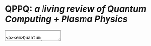 #  **QPPQ**: *a living review of Quantum Computing + Plasma Physics*

<html lang="en">
<title>QPPQ: *a living review of Quantum Computing + Plasma Physics</title>
<script src="https://cdn.jsdelivr.net/npm/texme@1.2.2"></script>
<textarea>

*Quantum Computing promises accelerated simulation of certain classes of problems, in particular in plasma physics. The goal of this document is to provide a comprehensive list of citations for those developing and applying these approaches to experimental or theoretical analyses. As a living document, it will be updated as often as possible to incorporate the latest developments.  Suggestions are most welcome.*

[![download](https://img.shields.io/badge/download-review-blue.svg)](https://QPPQLivingReview.github.io/review/review/review.pdf)

The purpose of this note is to collect references for quantum algorithms already relevant to plasma physics.  A minimal number of categories is chosen in order to be as useful as possible. Note that papers may be referenced in more than one category.

To facilitate search, if clearly appropriate, the following tags are applied 

* [![download](https://img.shields.io/badge/-NISQ-limegreen.svg)]() __noisy-intermediate scale quantum computing__

* [![download](https://img.shields.io/badge/-FTol-red)]() __fault-tolerant quantum computing__

* [![download](https://img.shields.io/badge/-QAnn-blue)]() __quantum annealing__

* [![download](https://img.shields.io/badge/-QIns-grey)]() __quantum-inspired__

Color-filled tags indicate the type of content. Since most papers contain some form of theoretical analysis, we use

* [![download](https://img.shields.io/badge/-Theo-darkred)]() __theoretical__ tag solely for the papers with analytical results, and no considerable numerical or experimental results

* [![download](https://img.shields.io/badge/-Num-darkblue)]() marks papers with __numerical simulations__, but no experimental results run on quantum devices.

* [![download](https://img.shields.io/badge/-Exp-darkgreen)]() marks papers with displayed __experimental__ results. We may ommit this tag if the paper is referenced and tagged in a subsequent subsection.

The inclusion of a paper in the review does not indicate endorsement or validation of its content, as this is to be determined by the community and through peer review. The classification system may have limitations and we welcome feedback from the community on any papers that should be included, papers that have been misclassified or errors in citations or journal information.

In order to be as useful as possible, this document will continue to evolve so please check back. See [http://epp.ist.utl.pt/qppq/](http://epp.ist.utl.pt/qppq/) before you write your next paper. You can simply download the **.bib** file to get all of the latest references. Please consider citing Ref. **\cite{qppqlivingreview}** when referring to this living review.

*  **Modern reviews**

	*Below are links to (static) general and specialized reviews.*

	* Applications of Quantum Computing to Plasma Simulations [DS21a](https://arxiv.org/abs/2005.14369)
	* Quantum Computing for Fusion Energy Science Applications [Jos+22](https://arxiv.org/abs/2212.05054)
 
*  **System of linear equations**  [![download](https://img.shields.io/badge/-NISQ-limegreen.svg)]() [![download](https://img.shields.io/badge/-Num-darkblue)]() [HBR21](https://arxiv.org/abs/1909.07344) [![download](https://img.shields.io/badge/-Exp-darkgreen)]() [Bra+20](https://arxiv.org/abs/1909.05820)  [Xu+21](https://www.sciencedirect.com/science/article/pii/S2095927321004631) [![download](https://img.shields.io/badge/-FTol-red)]() [![download](https://img.shields.io/badge/-Theo-darkred)]() [HHL09](https://doi.org/10.1103/PhysRevLett.103.150502) [CJS13](https://journals.aps.org/prl/abstract/10.1103/PhysRevLett.110.250504) [CKS17](https://epubs.siam.org/doi/10.1137/16M1087072) [WX22](https://arxiv.org/abs/2208.06763) [![download](https://img.shields.io/badge/-QAnn-blue)]() [![download](https://img.shields.io/badge/-Num-darkblue)]() [SSO19](https://journals.aps.org/prl/abstract/10.1103/PhysRevLett.122.060504) [![download](https://img.shields.io/badge/-Exp-darkgreen)]() [BL22](https://arxiv.org/abs/2206.10576) [![download](https://img.shields.io/badge/-QIns-grey)]() [![download](https://img.shields.io/badge/-Theo-darkred)]() [SM21](https://arxiv.org/abs/2103.10309)

	*Many problems in plasma physics may be formulated, either exactly or approximately, as a problem of the form* $Ax = b$ *where* $A$ *and* $b$ *encode the information about the system (including its initial conditions, if applicable), and the goal is to compute* $x$ *, which encodes the desired data.*
  
*  **System of nonlinear equations** [![download](https://img.shields.io/badge/-FTol-red)]() [![download](https://img.shields.io/badge/-Theo-darkred)]() [DS21](https://arxiv.org/abs/2105.07317) [![download](https://img.shields.io/badge/-Num-darkblue)]() [XWG21](https://www.worldscientific.com/doi/10.1142/S201032472140004X) [Xue+22](https://journals.aps.org/pra/abstract/10.1103/PhysRevA.106.032427)

	*Nonlinear equations depend nonlinearly on* $x$*, and they are generally much harder to solve. As quantum mechanics is inherently linear, many techniques rely on mapping the original nonlinear problem to a (usually approximate) linear one, that is easier to solve.*

	* **System of polynomial equations** [![download](https://img.shields.io/badge/-QAnn-blue)]() [![download](https://img.shields.io/badge/-Exp-darkgreen)]() [Cha+19](https://www.nature.com/articles/s41598-019-46729-0)
	
		*System where each equation is a polynomial.*
	
* **Ordinary differential equations** [![download](https://img.shields.io/badge/-QAnn-blue)]() [![download](https://img.shields.io/badge/-Exp-darkgreen)]()  [Zan+21](https://doi.org/10.22331/q-2021-07-13-502)

	*Many plasma systems can be described by ordinary differential equations. Some techniques attempt to solve them directly, while others map the ODE to (larger) systems of linear equations, and solve those.*
	
	* **Linear**  [![download](https://img.shields.io/badge/-FTol-red)]() [![download](https://img.shields.io/badge/-Theo-darkred)]() [Ber14](https://iopscience.iop.org/article/10.1088/1751-8113/47/10/105301) [Ber+17](https://link.springer.com/article/10.1007/s00220-017-3002-y) [CL20](https://link.springer.com/article/10.1007/s00220-020-03699-z) [FLT22](https://arxiv.org/abs/2208.06941) [JLY22a](https://arxiv.org/abs/2212.13969) [![download](https://img.shields.io/badge/-Num-darkblue)]() [JLY22b](https://arxiv.org/abs/2212.14703) [![download](https://img.shields.io/badge/-QAnn-blue)]() [![download](https://img.shields.io/badge/-Exp-darkgreen)]() [Zan+21](https://www.sciencedirect.com/science/article/pii/S2095927321004631)
	
		*As quantum mechanics is inherently linear, linear ODEs are often more straight-forward to solve with quantum computers than nonlinear ones.*
		
		* **Second-order** [![download](https://img.shields.io/badge/-QAnn-blue)]() [![download](https://img.shields.io/badge/-Exp-darkgreen)]() [SS19](https://doi.org/10.1103/PhysRevA.99.052355)
			
			*The highest derivative appearing in these ODEs is the second derivative.*
			
			* **Quantum harmonic oscillator** [![download](https://img.shields.io/badge/-FTol-red)]() [![download](https://img.shields.io/badge/-Num-darkblue)]() [Ric+22](https://journals.aps.org/pra/abstract/10.1103/PhysRevA.106.052431)
			
				*Here, the time-independent Schrödinger equation has a Hamiltonian with a potential proportional to* $x^2$.
			
			
			* **Laguerre**  [![download](https://img.shields.io/badge/-QAnn-blue)]() [![download](https://img.shields.io/badge/-Num-darkblue)]() [CS22](https://arxiv.org/abs/2204.03657)
		
				*The Laguerre equation is of the form*
				
				$$x \dfrac{\mathrm{d}^2 y}{\mathrm{d} x^2} + (1-x) \dfrac{\mathrm{d} y}{\mathrm{d} x} + n ~y = 0$$
			
	* **Nonlinear** [![download](https://img.shields.io/badge/-NISQ-limegreen.svg)]() [KPE21](https://link.aps.org/doi/10.1103/PhysRevA.103.052416) [Shi+21](https://journals.aps.org/pra/abstract/10.1103/PhysRevA.103.062608) [![download](https://img.shields.io/badge/-FTol-red)]() [LO08](https://arxiv.org/abs/0812.4423) [DS21](https://arxiv.org/abs/2105.07317)  [![download](https://img.shields.io/badge/-Num-darkblue)]() [JLY22b](https://arxiv.org/abs/2212.14703) [Liu+20](https://arxiv.org/abs/2011.03185) [SGS22](https://arxiv.org/abs/2212.10775) [![download](https://img.shields.io/badge/-QAnn-blue)]() [![download](https://img.shields.io/badge/-Num-darkblue)]() [Zan+21](https://www.sciencedirect.com/science/article/pii/S2095927321004631)
	
		*There is no general reliable procedure to solve nonlinear ODEs, but some methods have been proposed.*
	
* **Partial differential equations (PDEs)** [![download](https://img.shields.io/badge/-NISQ-limegreen.svg)]() [GRG22](https://journals.aps.org/pra/abstract/10.1103/PhysRevA.105.012433) [![download](https://img.shields.io/badge/-FTol-red)]() [![download](https://img.shields.io/badge/-Theo-darkred)]() [CLO21](https://doi.org/10.22331/q-2021-11-10-574) [Kro22](https://arxiv.org/abs/2202.01054) [![download](https://img.shields.io/badge/-QIns-grey)]() [Gar21](https://quantum-journal.org/papers/q-2021-04-15-431/)

	*In general, plasma systems are described by partial differential equations. Although some of the equations presented here do not commonly describe plasma systems, the techniques employed to solve them are often general enough that they could be adapted to tackle plasma PDEs.*
	
	*For ease of search, PDEs arising from stochastic processes are indicated both here and in the following section.*

	* **Linear** [![download](https://img.shields.io/badge/-NISQ-limegreen.svg)]() [OMa+22](https://arxiv.org/abs/2205.00645), [![download](https://img.shields.io/badge/-FTol-red)]() [![download](https://img.shields.io/badge/-Theo-darkred)]() [JLY22a](https://arxiv.org/abs/2212.13969) [![download](https://img.shields.io/badge/-Num-darkblue)]() [JLY22b](https://arxiv.org/abs/2212.14703) [![download](https://img.shields.io/badge/-QAnn-blue)]() [![download](https://img.shields.io/badge/-Num-darkblue)]() [CS22](https://arxiv.org/abs/2204.03657)
		
		* **Non-homogeneous** [![download](https://img.shields.io/badge/-NISQ-limegreen.svg)]() [![download](https://img.shields.io/badge/-Exp-darkgreen)]() [Bra+20](https://arxiv.org/abs/1909.05820) [![download](https://img.shields.io/badge/-FTol-red)]() [![download](https://img.shields.io/badge/-Theo-darkred)]() [Arr+19](https://doi.org/10.1103/PhysRevA.100.032306) [Ric+22](https://doi.org/10.1103/PhysRevA.106.052431) 
		
			* **Vlasov** [![download](https://img.shields.io/badge/-FTol-red)]() [![download](https://img.shields.io/badge/-Num-darkblue)]() [ESP19](https://doi.org/10.1103/PhysRevA.100.062315)
			
				*The Vlasov equation models the evolution of the distribution functions of (charged) particles in a plasma system, including their long-range Coulomb interactions. It can be written in the general form*
				
				$$\dfrac{\partial }{\partial t} f(x,p,t) + \dfrac{d r}{d t} \dfrac{\partial }{\partial r} f + \dfrac{d p}{d t} \dfrac{\partial }{\partial p} f = \mathcal{C}$$
			
				*where* $\mathcal{C}$ *is a collision term. The* $dp/dt$ *term can be coupled the (Electromagnetic) fields either through to the Poisson or the set of Maxwell’s equations.*
				
			* **Poisson**  [![download](https://img.shields.io/badge/-NISQ-limegreen.svg)]() [Bra+20](https://arxiv.org/abs/1909.05820) [Sat+21](https://journals.aps.org/pra/abstract/10.1103/PhysRevA.104.052409) [AK22](https://journals.aps.org/pra/abstract/10.1103/PhysRevA.104.052409) [Sah+22](https://arxiv.org/abs/2210.16668) [Lub+20](https://journals.aps.org/pra/abstract/10.1103/PhysRevA.101.010301) [![download](https://img.shields.io/badge/-FTol-red)]() [![download](https://img.shields.io/badge/-Theo-darkred)]() [Cao+13](https://doi.org/10.1088/1367-2630/15/1/013021) [![download](https://img.shields.io/badge/-Num-darkblue)]() [Arr+19](https://doi.org/10.1103/PhysRevA.100.032306) [Ric+22](https://journals.aps.org/pra/abstract/10.1103/PhysRevA.106.052431) [Liu+21](https://journals.aps.org/pra/abstract/10.1103/PhysRevA.104.022418) [Wan+20](https://link.springer.com/article/10.1007/s11128-020-02669-7)
			
				*The Poisson equation is an elliptic PDE that relates a charge/mass density or velocity field with the electrical/gravitational potential or pressure field it originates, respectively. It takes the form*
				
				$$\nabla^2 \phi(x,y,z) = f(x,y,z)$$
				
				*This equation has significant applications in fluid dynamics (see Navier–Stokes equations).*

		* **Semi-classical Schrödinger** [![download](https://img.shields.io/badge/-FTol-red)]() [![download](https://img.shields.io/badge/-Num-darkblue)]() [JLL22](https://quantum-journal.org/papers/q-2022-06-17-739/)
			
			*The semi-classical regime of the Schrödinger equation corresponds to the case when ħ ≪ 1. Possible applications include: quantum chemistry, including Born- Oppenheimer molecular dynamics and Ehrenfest dynamics.*
			
		* **Time-dependent Schrödinger** [![download](https://img.shields.io/badge/-NISQ-limegreen.svg)]() [Jou22](https://arxiv.org/abs/2205.02358) [![download](https://img.shields.io/badge/-FTol-red)]() [![download](https://img.shields.io/badge/-Num-darkblue)]() [JLL22](https://quantum-journal.org/papers/q-2022-06-17-739/)
		
			*Many problems can be mapped to the Schrödinger equation*
			
			$$\mathrm{i}\hbar \partial_t \ket{\psi(t)} = H\ket{\psi(t)}$$
			
			*described by some Hamiltonian H. Solving the Schrödinger equation can often be done much more efficiently with quantum computers.*
				
	* **Parabolic** [![download](https://img.shields.io/badge/-QIns-grey)]() [![download](https://img.shields.io/badge/-Num-darkblue)]() [Pat+22](https://arxiv.org/abs/2208.02235)
	
		* **Heat/Convection** [![download](https://img.shields.io/badge/-NISQ-limegreen.svg)]()  [LEK22](https://arxiv.org/abs/2204.02912) [Alb+22](https://arxiv.org/abs/2208.05805) [![download](https://img.shields.io/badge/-FTol-red)]() [![download](https://img.shields.io/badge/-Theo-darkred)]() [LMS22](https://link.springer.com/article/10.1007/s00220-022-04442-6) [JLY22a](https://arxiv.org/abs/2212.13969) [JLY22d](https://linkinghub.elsevier.com/retrieve/pii/S0021999122007045) [![download](https://img.shields.io/badge/-Num-darkblue)]() [JLY22b](https://arxiv.org/abs/2212.14703)
		
			*The prototypical parabolic linear PDE. This equation describes the diffusion of heat in a material*
			
			$$\partial_t u(t,x) = \alpha ~\Delta u $$
			
			*where α is the thermal diffusivity. Its applications are of fundamental importance in most branches of physics and engineering.*

		* **Black-Scholes** [![download](https://img.shields.io/badge/-NISQ-limegreen.svg)]() [FJO21](https://epubs.siam.org/doi/10.1137/21M1397878) [MK22](https://ieeexplore.ieee.org/document/9618807/) [![download](https://img.shields.io/badge/-FTol-red)]() [![download](https://img.shields.io/badge/-Num-darkblue)]() [JLY22b](https://arxiv.org/abs/2212.14703)
		
			*The Black–Scholes equation is a PDE which describes the price of the option V (S, t) over time t and price of underlying asset S(t), r is the ”force of interest, μ is the annualized drift rate of S, and σ is the standard deviation of the stock’s returns.*
			
			$$\frac{\partial V}{\partial t}+\frac{1}{2} \sigma^2 S^2 \frac{\partial^2 V}{\partial S^2}+r S \frac{\partial V}{\partial S}-r V=0$$
			
		* **Fokker-Planck** [![download](https://img.shields.io/badge/-FTol-red)]() [![download](https://img.shields.io/badge/-Num-darkblue)]() [JLY22b](https://arxiv.org/abs/2212.14703) [![download](https://img.shields.io/badge/-QIns-grey)]() [![download](https://img.shields.io/badge/-Num-darkblue)]() [Gar21](https://arxiv.org/abs/1909.06619)
	
		*The Fokker-Planck equation for the probability density* $p(x, t)$ *can be written as*
		
		$$\dfrac{\partial }{\partial t} p(x,t)  = - \dfrac{\partial }{\partial x} \left( \mu(x,t)~p(x,t)  \right) + \dfrac{\partial^2 }{\partial x^2} \left( D(x,t)~p(x,t) \right)$$
		
		*where* $\mu$ *and* $D$ *are the drift and diffusion coefficients (which may be time-dependent).*
		
		* **Hamilton-Jacobi-Bellman** [![download](https://img.shields.io/badge/-QIns-grey)]() [![download](https://img.shields.io/badge/-Num-darkblue)]() [Pat+22](https://arxiv.org/abs/2208.02235)


	* **Hyperbolic/Wave-related** [![download](https://img.shields.io/badge/-FTol-red)]() [![download](https://img.shields.io/badge/-Theo-darkred)]() [JLY22d](https://linkinghub.elsevier.com/retrieve/pii/S0021999122007045) [JL22](https://arxiv.org/abs/2202.07834)
	
		* **Wave** [![download](https://img.shields.io/badge/-FTol-red)]() [![download](https://img.shields.io/badge/-Num-darkblue)]() [CJO19](https://doi.org/10.1103/PhysRevA.99.012323) [![download](https://img.shields.io/badge/-QAnn-blue)]() [![download](https://img.shields.io/badge/-Num-darkblue)]() [CS22](https://arxiv.org/abs/2204.03657)
		
			*The prototypical hyperbolic equation in physics, it describes oscillatory and propagating perturbations in a medium*
			
			$$\partial_{tt} u(t,x) = c^2 ~\nabla^2 u$$
			
		* **Maxwell’s** [![download](https://img.shields.io/badge/-FTol-red)]() [![download](https://img.shields.io/badge/-Theo-darkred)]() [CJO19](https://doi.org/10.1103/PhysRevA.99.012323) [![download](https://img.shields.io/badge/-Num-darkblue)]() [NSD21](https://arxiv.org/abs/2112.06086) [NDS22](https://arxiv.org/abs/2212.09113)
		
			*The Maxwell equations are a set of coupled PDEs that are foundational to the modeling of electromagnetic phenomena, which important applications in fundamental physics, classical optics and electric circuits.*
			
			$$\nabla \cdot \mathbf{E}=\frac{\rho}{\varepsilon_0}, \nabla \cdot \mathbf{B}=0, \nabla \times \mathbf{E}=-\frac{\partial \mathbf{B}}{\partial t}, \nabla \times \mathbf{B}=\mu_0\left(\mathbf{J}+\varepsilon_0 \frac{\partial \mathbf{E}}{\partial t}\right)$$

		* **Klein-Gordon** [![download](https://img.shields.io/badge/-FTol-red)]() [![download](https://img.shields.io/badge/-Theo-darkred)]() [CJO19](https://doi.org/10.1103/PhysRevA.99.012323)

			*The Klein-Gordon relativistic wave equation is a 2nd order equation both in space and time*
			
			$$\left(\frac{1}{c^2} \frac{\partial^2}{\partial t^2}-\nabla^2+\frac{m^2 c^2}{\hbar^2}\right) \psi(t, \mathbf{x})=0$$

		* **Helmholtz** [![download](https://img.shields.io/badge/-NISQ-limegreen.svg)]()  [![download](https://img.shields.io/badge/-Num-darkblue)]() [Ewe+22](https://ieeexplore.ieee.org/document/9729563/)
		
			*The Helmholtz equation is the eigenvalue problem for the Laplace operator.*
			
			$$\nabla^2 f = - k^2~ f$$
			
			*Important applications include wave-like phenomena and diffusion processes.*


	* **Nonlinear** [![download](https://img.shields.io/badge/-FTol-red)]() [![download](https://img.shields.io/badge/-Theo-darkred)]() [JL22](https://arxiv.org/abs/2202.07834)
	
		* **Evolution equation**  [![download](https://img.shields.io/badge/-NISQ-limegreen.svg)]() [![download](https://img.shields.io/badge/-Theo-darkred)]() [LEK22](https://arxiv.org/abs/2204.02912)

			*General class of PDEs with time-domain.*
			
		* **Vlasov-Poisson** [![download](https://img.shields.io/badge/-QIns-grey)]() [![download](https://img.shields.io/badge/-Num-darkblue)]() [YL22](https://arxiv.org/abs/2205.11990)
			
			*The coupled Vlasov-Poisson system describes the self-consistent evolution of charges and their (electrical) potentials. Because of this, the system is nonlinear.*
			
		* **Schrödinger-Poisson** [![download](https://img.shields.io/badge/-NISQ-limegreen.svg)]() [![download](https://img.shields.io/badge/-Num-darkblue)]() [MS21](dx.doi.org/10.3847/1538-4357/abe6ac)
			
			*Similar to the Vlasov-Poisson system, the Schrödinger-Poisson equation attempts to describe the self-consistent evolution of a wave-function and a potential.*
			
		* **Nonlinear-Schrödinger** [![download](https://img.shields.io/badge/-NISQ-limegreen.svg)]() [![download](https://img.shields.io/badge/-Exp-darkgreen)]() [Lub+20](https://journals.aps.org/pra/abstract/10.1103/PhysRevA.101.010301)
			
			*Similar to the Schrödinger-Poisson system, however the potential is created by the square absolute value of the wave-function* $V= \vert \psi \vert^2$ *which induces a cubic nonlinearity in the equations.*
			
		* **Burger’s** [![download](https://img.shields.io/badge/-FTol-red)]() [![download](https://img.shields.io/badge/-Num-darkblue)]() [Oz+21](https://link.springer.com/article/10.1007/s11128-021-03391-8)
			
			*This nonlinear PDE with a quadratic nonlinearity is of fundamental importance to fluid dynamics and in particular in plasma physics. It is also a prototypical equation in turbulence related studies, and can be written in the form*
			
			$$\dfrac{\partial }{\partial t} u(x,t) +u \dfrac{\partial u}{\partial x} = \nu \dfrac{\partial^2 u}{\partial x^2}$$
			
		* **Reaction-diffusion** [![download](https://img.shields.io/badge/-NISQ-limegreen.svg)]() [![download](https://img.shields.io/badge/-Num-darkblue)]() [LEK22](https://arxiv.org/abs/2204.02912)  [![download](https://img.shields.io/badge/-NISQ-limegreen.svg)]() [![download](https://img.shields.io/badge/-Exp-darkgreen.svg)]() [Dem+22](https://arxiv.org/abs/2208.11780), [![download](https://img.shields.io/badge/-FTol-red)]() [![download](https://img.shields.io/badge/-Num-darkblue)]() [An+22](https://arxiv.org/abs/2205.01141)
		
			*Reaction–diffusion equations describe transport/diffusion of substances and their transformation into other substances, for example to model the concentration of chemical components.*	
			
			*where* $D$ *is the diffusion coefficient and R is the local reaction rate.*		
		* **Navier-Stokes** [![download](https://img.shields.io/badge/-FTol-red)]() [![download](https://img.shields.io/badge/-Num-darkblue)]() [Gai20](https://www.nature.com/articles/s41534-020-00291-0)
		
			*The Navier-Stokes equations describe the motion of viscous fluids. They describe conservation of mass and momentum and often require equations of state for pressure, temperature and density to close the system of equations.*
			
			$$\partial_t \rho (x,t) + \nabla \cdot (\rho u) = 0, \frac{\partial}{\partial t}(\rho \mathbf{u})+\nabla \cdot(\rho \mathbf{u} \otimes \mathbf{u})=-\nabla p+\mu \nabla^2 \mathbf{u}+\frac{1}{3} \mu \nabla(\nabla \cdot \mathbf{u})+\rho \mathbf{g}$$
			
			* **Incompressible** [![download](https://img.shields.io/badge/-NISQ-limegreen.svg)]() [LEK22](https://arxiv.org/abs/2204.02912) [![download](https://img.shields.io/badge/-QIns-grey)]() [![download](https://img.shields.io/badge/-Num-darkblue)]() [Lap22](https://arxiv.org/abs/2206.00419)
			
				*The incompressible Navier-Stokes equations can be applied for low enough Mach numbers, and cannot be used to accurately simulate density or pres- sure waves like sound or shock waves. The fluid density is considered constant* $\rho = \rho_0$.

		* **Hamilton-Jacobi** [![download](https://img.shields.io/badge/-FTol-red)]() [![download](https://img.shields.io/badge/-Theo-darkred)]() [JLY22c](https://arxiv.org/abs/2209.08478) [JL22](https://arxiv.org/abs/2202.07834)
			
			*A particular case of the Hamilton-Jacobi-Bellman. The Hamilton-Jacobi is an alternative formulation of classical mechanics, where given a Hamiltonian* $H(q, p, t)$ *of a mechanical system, the Hamilton–Jacobi equation is a first-order, non-linear PDE for the Hamilton’s principal function S. One of its advantages is in efficiently identifying conserved quantities of mechanical systems.*
			
		* **Black-Scholes-Barenblatt** [![download](https://img.shields.io/badge/-QIns-grey)]() [![download](https://img.shields.io/badge/-Num-darkblue)]() [Pat+22](https://arxiv.org/abs/2208.02235)
		
			*The Black-Scholes-Barenblatt equation is a nonlinear extension to the Black-Scholes equation, which models uncertain volatility and interest rates derived from the Black-Scholes equation.*
			
		* **Stefan problems** [![download](https://img.shields.io/badge/-FTol-red)]() [![download](https://img.shields.io/badge/-Theo-darkred)]() [Sar22](https://arxiv.org/abs/2205.02230).
		
			*Stefan problems are a particular kind of boundary value problems for a system of PDEs in which the boundary between the phases can move with time.*

* **Stochastic processes** [![download](https://img.shields.io/badge/-NISQ-limegreen.svg)]() [![download](https://img.shields.io/badge/-Num-darkblue)]() [Kub+20](https://arxiv.org/abs/2012.04429) [Alg+22](https://quantum-journal.org/papers/q-2022-06-07-730/) [![download](https://img.shields.io/badge/-FTol-red)]() [![download](https://img.shields.io/badge/-Num-darkblue)]() [An+21](https://quantum-journal.org/papers/q-2021-06-24-481/)

	*(Integro-)differential equations in which one or more of the terms is a stochastic process, leading to a solution which is stochastic in nature. Stochastic Differential Equations (SDEs) can be used to model physical systems subject to thermal fluctuations.*
	
	*Through the Feynman-Kac formula, many common SDEs can be reduced to solving a PDE for the probability density of interest, as is the case for the Fokker-Planck equation.*
	
	*For ease of search, PDEs arising from stochastic processes are indicated both here and in the previous section.*
	
	* **Fokker-Planck** [![download](https://img.shields.io/badge/-FTol-red)]() [![download](https://img.shields.io/badge/-Num-darkblue)]() [JLY22b](https://arxiv.org/abs/2212.14703) [![download](https://img.shields.io/badge/-QIns-grey)]() [![download](https://img.shields.io/badge/-Num-darkblue)]() [Gar21](https://arxiv.org/abs/1909.06619)
	
		*The Fokker-Planck equation for the probability density* $p(x, t)$ *can be written as*
		
		$$\dfrac{\partial }{\partial t} p(x,t)  = - \dfrac{\partial }{\partial x} \left( \mu(x,t)~p(x,t)  \right) + \dfrac{\partial^2 }{\partial x^2} \left( D(x,t)~p(x,t)  \right)$$
		
		*where* $\mu$ *and* $D$ *are the drift and diffusion coefficients (which may be time-dependent).*
		
	* **Linear Boltzmann/Rate equation** [![download](https://img.shields.io/badge/-FTol-red)]() [![download](https://img.shields.io/badge/-Num-darkblue)]() [JLY22b](https://arxiv.org/abs/2212.14703)

		*The linear Boltzmann or Rate equation is a stochastic integro-differential equation for the probability density* $p(x, t)$ *can be written as*
		
		$$\dfrac{d }{d t} p(x,t)  = \int p(x',t) W(x,x') dx' - p(x,t) \int W(x',x) dx' $$
		
		*where* $W(x,x')$ *is the probability rate of transition from state* $x'$ *to state* $x$, *where* $dp/dt$ *can include partial derivatives of* $p(x, t)$.

* **Other techniques:**

	*  **Linear embedding of nonlinear dynamical systems** [![download](https://img.shields.io/badge/-FTol-red)]() [![download](https://img.shields.io/badge/-Theo-darkred)]() [ESP21](https://aip.scitation.org/doi/10.1063/5.0040313) [JLY22c](https://arxiv.org/abs/2209.08478) [![download](https://img.shields.io/badge/-Num-darkblue)]() [Liu+20](https://arxiv.org/abs/2011.03185)
	
		*Several linear embedding of nonlinear dynamical systems have been developed to extend the class of problems that can be tackled by quantum computers. These include Koopman–von Neumann formulation, Quantum nonlinear Schrödinger lineariza- tion formulation and Carleman linearization, amongst others.*
	
	* **Koopman–von Neumann formulation** [![download](https://img.shields.io/badge/-FTol-red)]() [![download](https://img.shields.io/badge/-Theo-darkred)]() [Jos20](https://journals.aps.org/prresearch/abstract/10.1103/PhysRevResearch.2.043102) [JLY22c](https://arxiv.org/abs/2209.08478) [![download](https://img.shields.io/badge/-Num-darkblue)]() [Lin+22](https://arxiv.org/abs/2202.02188)
	
		*Koopman–von Neumann mechanics is a description of classical mechanics embedded in a Hilbert space. The dynamical equation can be written as*
		
		$$i \partial_t \psi = H_\mathrm{KvN} \psi$$
		
		*where the operator*
		
		$$H_\mathrm{KvN} = - i \sum_j \left(F_j \frac{\partial}{\partial x_j} + \frac{1}{2}  \frac{\partial F_j}{\partial x_j} \right)$$
		
		*Furthermore, the probability density is interpreted as* $\rho = \vert \psi \vert^2$  *. Applications may include the Vlasov-Maxwell coupled system of equations.*
	
	* **Quantum nonlinear Schrödinger linearization formulation** [![download](https://img.shields.io/badge/-FTol-red)]() [![download](https://img.shields.io/badge/-Theo-darkred)]() [Llo+20](https://arxiv.org/abs/2011.06571)
	
		*Formulation of ODEs/PDEs of the type* $dx/dt + f(x) x = b(t)$ *with* $f = x^{\dagger \otimes m} F x^{\otimes m}$ *, as nonlinear Schrödinger equations. Potential applications of the method may in- clude the Navier-Stokes equation, plasma hydrodynamics, epidemiology.*
		
	* **Madelung transform for nonlinear relativistic fluids** [![download](https://img.shields.io/badge/-Num-darkblue)]() [Hat+19](https://www.nature.com/articles/s41598-019-40059-x) [![download](https://img.shields.io/badge/-NISQ-limegreen.svg)]() [![download](https://img.shields.io/badge/-Exp-darkgreen)]() [Zyl+22](https://arxiv.org/abs/2202.00918)
	
		*The Madelung equations are an alternative formulation to the Schrödinger equation, written in terms of hydrodynamical variables, with the addition of the Bohm quantum potential Q*
		
		$$\partial_t \rho_m+\nabla \cdot\left(\rho_m \mathbf{u}\right)=0, ~\frac{d \mathbf{u}}{d t}=\partial_t \mathbf{u}+\mathbf{u} \cdot \nabla \mathbf{u}=-\frac{1}{m} \nabla(Q+V)$$
		
		*Applications include modeling of shocks in plasmas.*
		
	* **Finite element method** [![download](https://img.shields.io/badge/-FTol-red)]() [![download](https://img.shields.io/badge/-Theo-darkred)]() [MP16](https://doi.org/10.1103/PhysRevA.93.032324)
	
		*This approach relies on dividing a system/domain into smaller regions called finite elements. The discretization process applied to a boundary value problem leads to a system of algebraic equations, which can be less computationally expensive to resolve than the original PDE. Important applications include fluid flow, heat transfer, and electromagnetic potentials.*
		
	* **Lattice Boltzmann algorithms** [![download](https://img.shields.io/badge/-FTol-red)]() [![download](https://img.shields.io/badge/-Num-darkblue)]() [Lju22](https://www.worldscientific.com/doi/abs/10.1142/S0219749921500398)
	
		*Originally developed as a classical algorithm, this approach can be used to simulate fluid dynamics without having to solve the Navier–Stokes equations directly. The fluid density is represented on a lattice and evolves in time with streaming and collision processes. One of the advantages of the method is its efficiency/scalability in parallel architectures.*
	
	* **Quantum lattice algorithms** [![download](https://img.shields.io/badge/-QIns-grey)]() [![download](https://img.shields.io/badge/-Num-darkblue)]() [And+22](https://arxiv.org/abs/2211.16661) [Kou+22](https://arxiv.org/abs/2209.08523) [Oga+18](https://arxiv.org/abs/2209.08523) [Ram+21](https://aip.scitation.org/doi/10.1063/5.0067204) [Vah+20a](https://doi.org/10.1080/10420150.2020.1845685) [Vah+20b](https://arxiv.org/abs/2010.12264) [Vah+21a](https://arxiv.org/abs/2010.12264) [Vah+21b](https://www.tandfonline.com/doi/full/10.1080/10420150.2021.1891059) [Vah+22](https://www.tandfonline.com/doi/full/10.1080/10420150.2022.2049784) [VSV20](https://www.tandfonline.com/doi/full/10.1080/10420150.2020.1718136) [VVS20](https://www.tandfonline.com/doi/full/10.1080/10420150.2020.1718135) [Vah+21c](https://doi.org/10.2139/ssrn.3996913) [Vah+20c](https://doi.org/10.1017/S0022377820001166) [Vah+19](https://doi.org/10.1016/j.cnsns.2019.03.016) [Vah+20d](https://doi.org/10.1017/S0022377820001166) [Yep02](https://arxiv.org/abs/quant-ph/0210093) [Yep05](https://link.springer.com/article/10.1007/s11128-005-0009-7) [Yep16](https://doi.org/10.1117/12.2246702) [VYV03](https://linkinghub.elsevier.com/retrieve/pii/S0375960103003347) [Vah+11](https://doi.org/10.1145/2063384.2063416) [Vah+10](https://doi.org/10.1109/HPCMP-UGC.2010.15) [Oga+16a](https://doi.org/10.1080/10420150.2015.1137916) [Oga+16b](https://doi.org/10.1080/10420150.2015.1137916) [Oga+15](https://www.tandfonline.com/doi/full/10.1080/10420150.2014.988625) [Shi+18](https://link.aps.org/doi/10.1103/PhysRevE.97.053206) [And+23](https://arxiv.org/abs/2211.16661)
	
		*Highly parallelizable approach amenable to classical supercomputers, allowing the study of (Klein-Gordon-)Maxwell’s equations, the Gross-Pitaevski equation, the nonlinear Schrödinger equation, and the KdV equation. In some cases, the method may also be suitable for fault-tolerant quantum computers*

</textarea>